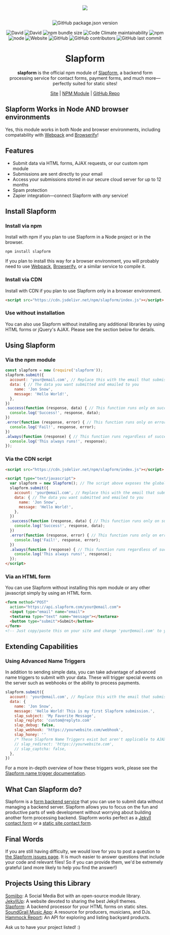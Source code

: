<div align="center">
  <a href="https://cdn.itwcreativeworks.com/assets/slapform/images/logo/slapform-brandmark-blue-x.svg">
    <img src="https://cdn.itwcreativeworks.com/assets/slapform/images/logo/slapform-brandmark-blue-x.svg">
  </a>
  <br>
  <br>

![GitHub package.json version](https://img.shields.io/github/package-json/v/slapform/slapform.svg)

![David](https://img.shields.io/david/slapform/slapform.svg)
![David](https://img.shields.io/david/dev/slapform/slapform.svg) <!-- ![GitHub code size in bytes](https://img.shields.io/github/languages/code-size/slapform/slapform.svg) -->
![npm bundle size](https://img.shields.io/bundlephobia/min/slapform.svg)
![Code Climate maintainability](https://img.shields.io/codeclimate/maintainability-percentage/slapform/slapform.svg)
![npm](https://img.shields.io/npm/dm/slapform.svg) <!-- [![NPM total downloads](https://img.shields.io/npm/dt/slapform.svg?style=flat)](https://npmjs.org/package/slapform) -->
![node](https://img.shields.io/node/v/slapform.svg)
![Website](https://img.shields.io/website/https/itwcreativeworks.com.svg)
![GitHub](https://img.shields.io/github/license/slapform/slapform.svg)
![GitHub contributors](https://img.shields.io/github/contributors/slapform/slapform.svg)
![GitHub last commit](https://img.shields.io/github/last-commit/slapform/slapform.svg)

# Slapform
**slapform** is the official npm module of [Slapform](https://slapform.com), a backend form processing service for contact forms, payment forms, and much more—perfectly suited for static sites!

[Site](https://slapform.com) | [NPM Module](https://www.npmjs.com/package/slapform) | [GitHub Repo](https://github.com/slapform/slapform)

</div>

## Slapform Works in Node AND browser environments
Yes, this module works in both Node and browser environments, including compatability with [Webpack](https://www.npmjs.com/package/webpack) and [Browserify](https://www.npmjs.com/package/browserify)!

## Features
* Submit data via HTML forms, AJAX requests, or our custom npm module
* Submissions are sent directly to your email
* Access your submissions stored in our secure cloud server for up to 12 months
* Spam protection
* Zapier integration—connect Slapform with *any* service!

## Install Slapform
### Install via npm
Install with npm if you plan to use Slapform in a Node project or in the browser.
```shell
npm install slapform
```
If you plan to install this way for a browser environment, you will probably need to use [Webpack](https://www.npmjs.com/package/webpack), [Browserify](https://www.npmjs.com/package/browserify), or a similar service to compile it.

### Install via CDN
Install with CDN if you plan to use Slapform only in a browser environment.
```html
<script src="https://cdn.jsdelivr.net/npm/slapform/index.js"></script>
```

### Use without installation
You can also use Slapform without installing any additional libraries by using HTML forms or jQuery's AJAX. Please see the section below for details.

## Using Slapform
### Via the npm module
```js
const slapform = new (require('slapform'));
slapform.submit({
  account: 'your@email.com', // Replace this with the email that submissions should be sent to
  data: { // The data you want submitted and emailed to you
    name: 'Jon Snow',
    message: 'Hello World!',
  },
})
.success(function (response, data) { // This function runs only on success
  console.log('Success!', response, data);
})
.error(function (response, error) { // This function runs only on error
  console.log('Fail!', response, error);
})
.always(function (response) { // This function runs regardless of success or error
  console.log('This always runs!', response);
});
```

### Via the CDN script
```html
<script src="https://cdn.jsdelivr.net/npm/slapform/index.js"></script>

<script type="text/javascript">
  var slapform = new Slapform(); // The script above exposes the global variable 'Slapform'
  slapform.submit({
    account: 'your@email.com', // Replace this with the email that submissions should be sent to
    data: { // The data you want submitted and emailed to you
      name: 'Jon Snow',
      message: 'Hello World!',
    },
  })
  .success(function (response, data) { // This function runs only on success
    console.log('Success!', response, data);
  })
  .error(function (response, error) { // This function runs only on error
    console.log('Fail!', response, error);
  })
  .always(function (response) { // This function runs regardless of success or error
    console.log('This always runs!', response);
  });  
</script>
```

### Via an HTML form
You can use Slapform without installing this npm module or any other javascript simply by using an HTML form.
```html
<form method="POST"
  action="https://api.slapform.com/your@email.com">
  <input type="email" name="email">
  <textarea type="text" name="message"></textarea>
  <button type="submit">Submit</button>
</form>
<!-- Just copy/paste this on your site and change 'your@email.com' to your email! -->
```

## Extending Capabilities

### Using Advanced Name Triggers
In addition to sending simple data, you can take advantage of advanced name triggers to submit with your data. These will trigger special events on the server such as webhooks or the ability to process payments.
```js
slapform.submit({
  account: 'your@email.com', // Replace this with the email that submissions should be sent to
  data: {
    name: 'Jon Snow',
    message: 'Hello World! This is my first Slapform submission.',
    slap_subject: 'My Favorite Message',
    slap_replyto: 'custom@replyto.com'
    slap_debug: false,
    slap_webhook: 'https://yourwebsite.com/webhook',
    slap_honey: ''
    /* These Slapform Name Triggers exist but aren't applicable to AJAX submissions */
    // slap_redirect: 'https://yourwebsite.com',
    // slap_captcha: false,
  },
})
```

For a more in-depth overview of how these triggers work, please see the [Slapform name trigger documentation](https://slapform.com/docs/name-triggers/).

## What Can Slapform do?
Slapform is a [form backend service](https://slapform.com) that you can use to submit data without managing a backend server. Slapform allows you to focus on the fun and productive parts of web development without worrying about building another form processing backend. Slapform works perfect as a [Jekyll contact form](https://slapform.com/docs/make-a-jekyll-contact-form/) or a [static site contact form](https://slapform.com/).

## Final Words
If you are still having difficulty, we would love for you to post
a question to [the Slapform issues page](https://github.com/slapform/slapform/issues). It is much easier to answer questions that include your code and relevant files! So if you can provide them, we'd be extremely grateful (and more likely to help you find the answer!)

## Projects Using this Library
[Somiibo](https://somiibo.com/): A Social Media Bot with an open-source module library. <br>
[JekyllUp](https://jekyllup.com/): A website devoted to sharing the best Jekyll themes. <br>
[Slapform](https://slapform.com/): A backend processor for your HTML forms on static sites. <br>
[SoundGrail Music App](https://app.soundgrail.com/): A resource for producers, musicians, and DJs. <br>
[Hammock Report](https://hammockreport.com/): An API for exploring and listing backyard products. <br>

Ask us to have your project listed! :)
